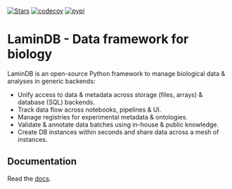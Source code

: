 [![Stars](https://img.shields.io/github/stars/laminlabs/lamindb?logo=GitHub&color=yellow)](https://github.com/laminlabs/lamindb)
[![codecov](https://codecov.io/gh/laminlabs/lamindb/branch/main/graph/badge.svg?token=VKMRJ7OWR3)](https://codecov.io/gh/laminlabs/lamindb)
[![pypi](https://img.shields.io/pypi/v/lamindb?color=blue&label=pypi%20package)](https://pypi.org/project/lamindb)

# LaminDB - Data framework for biology

LaminDB is an open-source Python framework to manage biological data & analyses in generic backends:

- Unify access to data & metadata across storage (files, arrays) & database (SQL) backends.
- Track data flow across notebooks, pipelines & UI.
- Manage registries for experimental metadata & ontologies.
- Validate & annotate data batches using in-house & public knowledge.
- Create DB instances within seconds and share data across a mesh of instances.

## Documentation

Read the [docs](https://lamin.ai/docs).
